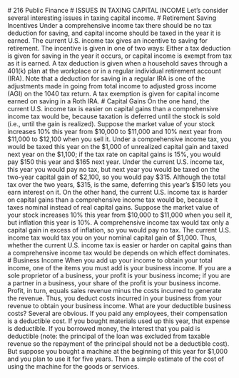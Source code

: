 \# 216 Public Finance # ISSUES IN TAXING CAPITAL INCOME Let’s consider several interesting issues in taxing capital income. # Retirement Saving Incentives Under a comprehensive income tax there should be no tax deduction for saving, and capital income should be taxed in the year it is earned. The current U.S. income tax gives an incentive to saving for retirement. The incentive is given in one of two ways: Either a tax deduction is given for saving in the year it occurs, or capital income is exempt from tax as it is earned. A tax deduction is given when a household saves through a 401(k) plan at the workplace or in a regular individual retirement account (IRA). Note that a deduction for saving in a regular IRA is one of the adjustments made in going from total income to adjusted gross income (AGI) on the 1040 tax return. A tax exemption is given for capital income earned on saving in a Roth IRA. # Capital Gains On the one hand, the current U.S. income tax is easier on capital gains than a comprehensive income tax would be, because taxation is deferred until the stock is sold (i.e., until the gain is realized). Suppose the market value of your stock increases 10% this year from $10,000 to $11,000 and 10% next year from $11,000 to $12,100 when you sell it. Under a comprehensive income tax, you would be taxed this year on the $1,000 of unrealized capital gain and taxed next year on the $1,100; if the tax rate on capital gains is 15%, you would pay $150 this year and $165 next year. Under the current U.S. income tax, this year you would pay no tax, but next year you would be taxed on the two-year capital gain of $2,100, so you would pay $315. Although the total tax over the two years, $315, is the same, deferring this year’s $150 lets you earn interest on it. On the other hand, the current U.S. income tax is harder on capital gains than a comprehensive income tax would be, because it taxes nominal instead of real capital gains. Suppose the market value of your stock increases 10% this year from $10,000 to $11,000 when you sell it, but inflation this year is 10%. A comprehensive income tax would tax only a capital gain in excess of inflation, so you would pay no tax. The current U.S. income tax would tax you on your nominal capital gain of $1,000. Thus, whether the current U.S. income tax is easier or harder on capital gains than a comprehensive income tax would be depends on which effect dominates. # Business Income When you add up your income to obtain your total income, one of the items you must add is your business income. If you are a sole proprietor of a business, your profit is your business income; if you are a partner in a business, your share of the profit is your business income. Profit, in turn, equals sales revenue minus the costs incurred to generate the revenue. Thus, you deduct costs incurred in your business from your revenue to obtain your business income. What are your deductible business costs? Several are obvious. If you paid any employees, their compensation is a deductible cost. If you bought materials used up this year, that expense is deductible. If you borrowed money, the interest that you paid is deductible (note: the principal of the loan was excluded from taxable revenue so the repayment of the principal should not be a deductible cost). But suppose you bought a machine at the beginning of this year for $1,000 and you plan to use it for five years. Then a simple estimate of the cost of using the machine for the goods or services.